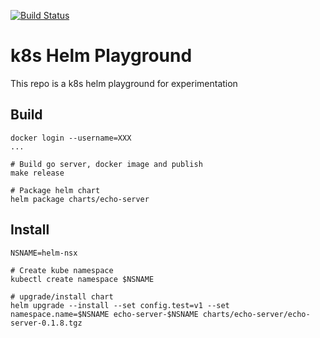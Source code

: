 [![Build Status](https://travis-ci.org/sha1n/k8s-helm-playground.svg?branch=master)](https://travis-ci.org/sha1n/k8s-helm-playground)

# k8s Helm Playground

This repo is a k8s helm playground for experimentation  


## Build 
```
docker login --username=XXX
...

# Build go server, docker image and publish
make release

# Package helm chart
helm package charts/echo-server
```

## Install 
```
NSNAME=helm-nsx

# Create kube namespace
kubectl create namespace $NSNAME

# upgrade/install chart
helm upgrade --install --set config.test=v1 --set namespace.name=$NSNAME echo-server-$NSNAME charts/echo-server/echo-server-0.1.8.tgz
```